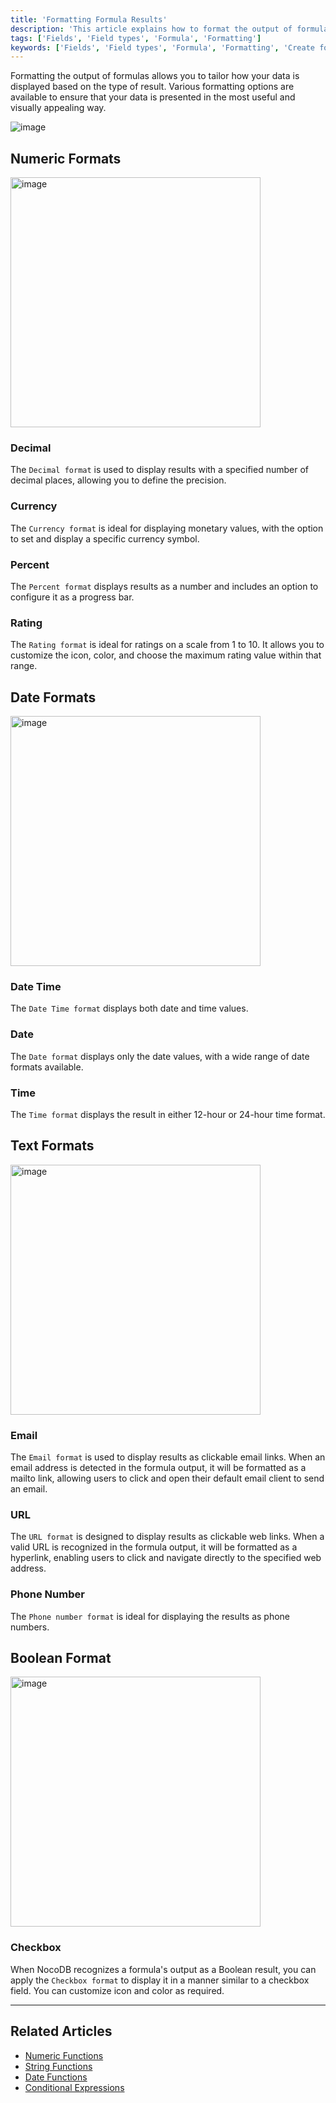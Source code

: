 ```yaml
---
title: 'Formatting Formula Results'
description: 'This article explains how to format the output of formulas in NocoDB, covering various formatting options based on the result type.'
tags: ['Fields', 'Field types', 'Formula', 'Formatting']
keywords: ['Fields', 'Field types', 'Formula', 'Formatting', 'Create formula field', 'Formatting options']
---
```


Formatting the output of formulas allows you to tailor how your data is displayed based on the type of result. Various formatting options are available to ensure that your data is presented in the most useful and visually appealing way.

![image](/img/v2/fields/types/formula-format.png)


## Numeric Formats

<img src="/img/v2/fields/numeric-format.png" alt="image" width="400"/>

### Decimal
The `Decimal format` is used to display results with a specified number of decimal places, allowing you to define the precision.

### Currency
The `Currency format` is ideal for displaying monetary values, with the option to set and display a specific currency symbol.

### Percent
The `Percent format` displays results as a number and includes an option to configure it as a progress bar.

### Rating
The `Rating format` is ideal for ratings on a scale from 1 to 10. It allows you to customize the icon, color, and choose the maximum rating value within that range.



## Date Formats

<img src="/img/v2/fields/date-format.png" alt="image" width="400"/>

### Date Time
The `Date Time format` displays both date and time values.

### Date
The `Date format` displays only the date values, with a wide range of date formats available.

### Time
The `Time format` displays the result in either 12-hour or 24-hour time format.


## Text Formats

<img src="/img/v2/fields/text-format.png" alt="image" width="400"/>

### Email
The `Email format` is used to display results as clickable email links. When an email address is detected in the formula output, it will be formatted as a mailto link, allowing users to click and open their default email client to send an email.

### URL
The `URL format` is designed to display results as clickable web links. When a valid URL is recognized in the formula output, it will be formatted as a hyperlink, enabling users to click and navigate directly to the specified web address.

### Phone Number
The `Phone number format` is ideal for displaying the results as phone numbers. 


## Boolean Format

<img src="/img/v2/fields/boolean-format.png" alt="image" width="400"/>

### Checkbox
When NocoDB recognizes a formula's output as a Boolean result, you can apply the `Checkbox format` to display it in a manner similar to a checkbox field. You can customize icon and color as required.

---

## Related Articles
- [Numeric Functions](020.numeric-functions.md)
- [String Functions](030.string-functions.md)
- [Date Functions](040.date-functions.md)
- [Conditional Expressions](050.conditional-expressions.md)


